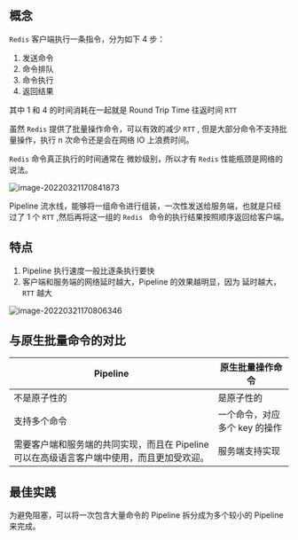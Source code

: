 ## 概念

`Redis`  客户端执行一条指令，分为如下 4 步：

1. 发送命令
2. 命令排队
3. 命令执行
4. 返回结果

其中 1 和  4 的时间消耗在一起就是 Round Trip Time 往返时间  `RTT` 

虽然 `Redis`  提供了批量操作命令，可以有效的减少 `RTT` ,  但是大部分命令不支持批量操作，执行 n 次命令还是会在网络 IO 上浪费时间。

`Redis` 命令真正执行的时间通常在 微妙级别，所以才有 `Redis` 性能瓶颈是网络的说法。

![image-20220321170841873](https://gitee.com/peng_beihai/pics/raw/master/img/image-20220321170841873.png)

Pipeline 流水线，能够将一组命令进行组装，一次性发送给服务端，也就是只经过了 1 个 `RTT` ,然后再将这一组的 `Redis ` 命令的执行结果按照顺序返回给客户端。









## 特点

1. Pipeline 执行速度一般比逐条执行要快
2. 客户端和服务端的网络延时越大，Pipeline 的效果越明显，因为 延时越大，`RTT` 越大

![image-20220321170806346](https://gitee.com/peng_beihai/pics/raw/master/img/image-20220321170806346.png)

## 与原生批量命令的对比

| Pipeline                                                     | 原生批量操作命令              |
| ------------------------------------------------------------ | ----------------------------- |
| 不是原子性的                                                 | 是原子性的                    |
| 支持多个命令                                                 | 一个命令，对应多个 key 的操作 |
| 需要客户端和服务端的共同实现，而且在 Pipeline 可以在高级语言客户端中使用，而且更加受欢迎。 | 服务端支持实现                |

## 最佳实践

为避免阻塞，可以将一次包含大量命令的 Pipeline 拆分成为多个较小的 Pipeline 来完成。